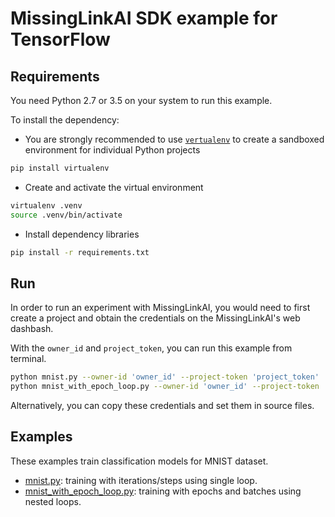# MissingLinkAI SDK example for TensorFlow

## Requirements

You need Python 2.7 or 3.5 on your system to run this example.

To install the dependency:
- You are strongly recommended to use [`vertualenv`](https://virtualenv.pypa.io/en/stable/) to create a sandboxed environment for individual Python projects
```bash
pip install virtualenv
```

- Create and activate the virtual environment
```bash
virtualenv .venv
source .venv/bin/activate
```

- Install dependency libraries
```bash
pip install -r requirements.txt
```

## Run

In order to run an experiment with MissingLinkAI, you would need to first create a
project and obtain the credentials on the MissingLinkAI's web dashbash.

With the `owner_id` and `project_token`, you can run this example from terminal.
```bash
python mnist.py --owner-id 'owner_id' --project-token 'project_token'
python mnist_with_epoch_loop.py --owner-id 'owner_id' --project-token 'project_token'
```

Alternatively, you can copy these credentials and set them in source files.

## Examples

These examples train classification models for MNIST dataset.

- [mnist.py](https://github.com/missinglinkai/missinglink-tensorflow-example/blob/master/mnist.py): training with iterations/steps using single loop.
- [mnist_with_epoch_loop.py](https://github.com/missinglinkai/missinglink-tensorflow-example/blob/master/mnist_with_epoch_loop.py): training with epochs and batches using nested loops.

